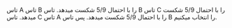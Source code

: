تاس A تاس B را با احتمال 5/9 شکست میدهد.
تاس B تاس C را با احتمال 5/9 شکست میدهد.
تاس C تاس A را با احتمال 5/9 شکست میدهد.
پس تاس B را انتخاب میکنیم.
